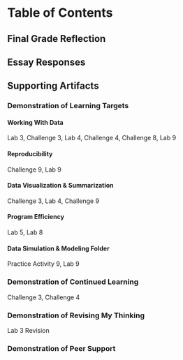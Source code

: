 
# Table of Contents 

## Final Grade Reflection

## Essay Responses

## Supporting Artifacts 

### Demonstration of Learning Targets

#### Working With Data 

Lab 3, Challenge 3, Lab 4, Challenge 4, Challenge 8, Lab 9

#### Reproducibility 

Challenge 9, Lab 9

#### Data Visualization & Summarization 

Challenge 3, Lab 4, Challenge 9

#### Program Efficiency 

Lab 5, Lab 8

#### Data Simulation & Modeling Folder

Practice Activity 9, Lab 9

### Demonstration of Continued Learning

Challenge 3, Challenge 4

### Demonstration of Revising My Thinking

Lab 3 Revision

### Demonstration of Peer Support


